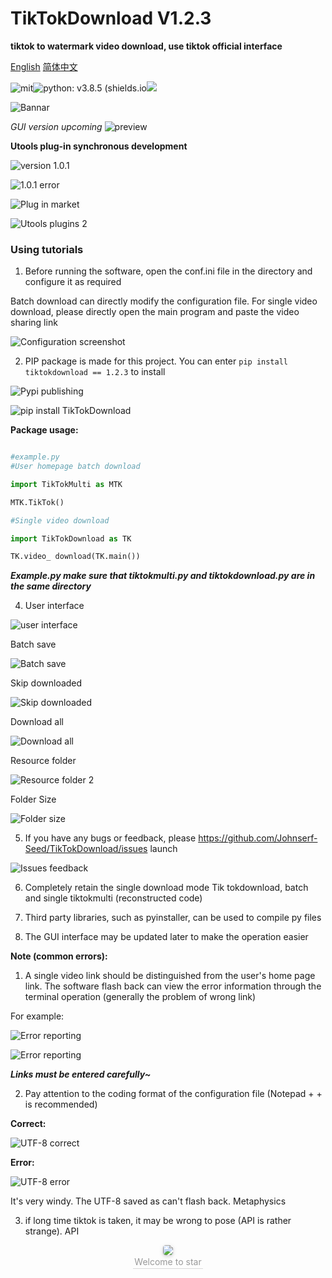 # TikTokDownload V1.2.3

**tiktok to watermark video download, use tiktok official interface**

[English](README-EN.md) [简体中文](README.md)

![mit](https://img.shields.io/badge/license-MIT-blue )![python: v3.8.5 (shields.io](https://img.shields.io/badge/python-v3.8.5-green )<a target="_blank" href="http://mail.qq.com/cgi-bin/qm_share?t=qm_mailme&email=PFZTVFJPWU5aEU9ZWVh8WlNEUV1VUBJfU1E" style="text-decoration:none;"><img src="http://rescdn.qqmail.com/zh_CN/htmledition/images/function/qm_open/ico_mailme_11.png"/></a>

![Bannar](https://tva1.sinaimg.cn/large/006908GAly1gqg5fvxuutj30dw0dwt99.jpg )

*GUI version upcoming*
![preview](https://tvax1.sinaimg.cn/large/006908GAly1gytdof69rrj30p00godhe.jpg)

**Utools plug-in synchronous development**

![version 1.0.1](https://tva4.sinaimg.cn/large/006908GAgy1gtbtg4t2n3j30ma02y40d.jpg)

![1.0.1 error](https://tvax1.sinaimg.cn/large/006908GAgy1gtbtgut1njj30ma02ygmk.jpg)

![Plug in market](https://tva1.sinaimg.cn/large/006908GAgy1gtbtie2kuzj30pk0gqtd3.jpg)

![Utools plugins 2]( https://tva2.sinaimg.cn/large/006908GAly1gswo3pvdysj30bm0geq8q.jpg)

### Using tutorials

1. Before running the software, open the conf.ini file in the directory and configure it as required

Batch download can directly modify the configuration file. For single video download, please directly open the main program and paste the video sharing link

![Configuration screenshot](https://tvax1.sinaimg.cn/large/006908GAly1gqg5b6fbvsj30ng09iwes.jpg )

2. PIP package is made for this project. You can enter ``` pip install tiktokdownload == 1.2.3 ``` to install

![Pypi publishing](https://tvax3.sinaimg.cn/large/006908GAly1gqg4j7ppuij30w60nnmxz.jpg)

![ pip install TikTokDownload]( https://tvax3.sinaimg.cn/large/006908GAly1gqg4jfswmxj30ul08xmy8.jpg )

**Package usage:**

```python

#example.py
#User homepage batch download

import TikTokMulti as MTK

MTK.TikTok()

#Single video download

import TikTokDownload as TK

TK.video_ download(TK.main())

```

***Example.py make sure that tiktokmulti.py and tiktokdownload.py are in the same directory***

4. User interface

![user interface](https://tva4.sinaimg.cn/large/006908GAly1gsmqp7ghzpj30lt0midoz.jpg)

Batch save

![ Batch save](https://tvax1.sinaimg.cn/large/006908GAly1gqg4d73rryg31bi0hdx6p.gif)

Skip downloaded

![ Skip downloaded](https://tva4.sinaimg.cn/large/006908GAly1gt63poph2jj30rt0huwl8.jpg)

Download all

![ Download all](https://tva3.sinaimg.cn/large/006908GAly1gqg4dk7fiyj31cw0mo4qp.jpg)

Resource folder

![ Resource folder 2](https://tva2.sinaimg.cn/large/006908GAly1gn1dim1oojj30q30ertaz.jpg)

Folder Size

![ Folder size]( https://tva3.sinaimg.cn/large/006908GAly1gqg4dny34uj30b10dt0st.jpg)

5. If you have any bugs or feedback, please https://github.com/Johnserf-Seed/TikTokDownload/issues launch

![ Issues feedback](https://tva3.sinaimg.cn/large/006908GAly1gqg4f0b9kgj31hc0qwmz6.jpg)

6. Completely retain the single download mode Tik tokdownload, batch and single tiktokmulti (reconstructed code)

7. Third party libraries, such as pyinstaller, can be used to compile py files

8. The GUI interface may be updated later to make the operation easier

**Note (common errors):**

1. A single video link should be distinguished from the user's home page link. The software flash back can view the error information through the terminal operation (generally the problem of wrong link)

For example:

![Error reporting](https://tvax4.sinaimg.cn/large/006908GAly1gn1dofvcc7j309800k3y9.jpg)

![Error reporting](https://tvax2.sinaimg.cn/large/006908GAly1gn1dpoiqhzj306d0193ya.jpg)

***Links must be entered carefully~***

2. Pay attention to the coding format of the configuration file (Notepad + + is recommended)

**Correct:**

![UTF-8 correct](https://tva1.sinaimg.cn/large/006908GAly1gn1dl6jv3hj30ib09tq3k.jpg)

**Error:**

![ UTF-8 error](https://tva1.sinaimg.cn/large/006908GAly1gn1dmakebqj30qh03lmx8.jpg)

It's very windy. The UTF-8 saved as can't flash back. Metaphysics

3. if long time tiktok is taken, it may be wrong to pose (API is rather strange). API

<center><img style="border-radius: 0.3125em; box-shadow: 0 2px 4px 0 rgba(34,36,38,.12),0 2px 10px 0 rgba(34,36,38,.08);" src=" https://tvax4.sinaimg.cn/large/006908GAly1gn1dxspeqeg302s02sdgf.gif"><br><div style="color:orange; border-bottom: 1px solid #d9d9d9; display: inline-block; color: #999; padding: 2px;"> Welcome to star </div> </center>
